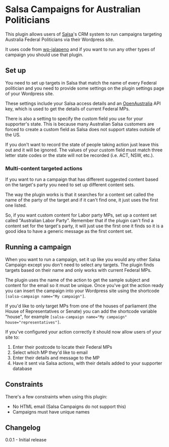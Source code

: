 Salsa Campaigns for Australian Politicians
==========================================

This plugin allows users of [Salsa]'s CRM system to run campaigns
targeting Australia Federal Politicians via their Wordpress site.

It uses code from [wp-jalapeno] and if you want to run any other types of
campaign you should use that plugin.

Set up
------

You need to set up targets in Salsa that match the name of every Federal
politician and you need to provide some settings on the plugin settings
page of your Wordpress site.

These settings include your Salsa access details and an [OpenAustralia]
API key, which is used to get the details of current Federal MPs.

There is also a setting to specify the custom field you use for your
supporter's state. This is because many Australian Salsa customers are
forced to create a custom field as Salsa does not support states outside
of the US.

If you don't want to record the state of people taking action just leave
this out and it will be ignored. The values of your custom field must
match three letter state codes or the state will not be recorded (i.e.
ACT, NSW, etc.).

### Multi-content targeted actions

If you want to run a campaign that has different suggested content based
on the target's party you need to set up different content sets.

The way the plugin works is that it searches for a content set called
the name of the party of the target and if it can't find one, it just
uses the first one listed.

So, if you want custom content for Labor party MPs, set up a content set
called "Australian Labor Party". Remember that if the plugin can't find
a content set for the target's party, it will just use the first one it
finds so it is a good idea to have a generic message as the first
content set.

Running a campaign
------------------

When you want to run a campaign, set it up like you would any other
Salsa Campaign except you don't need to select any targets. The plugin
finds targets based on their name and only works with current Federal
MPs.

The plugin uses the name of the action to get the sample subject and
content for the email so it must be unique. Once you've got the action
ready you can insert the campaign into your Wordpress site using the
shortcode `[salsa-campaign name="My campaign"]`.

If you'd like to only target MPs from one of the houses of parliament
(the House of Representatives or Senate) you can add the shortcode
variable "house", for example `[salsa-campaign name="My campaign"
house="representatives"]`.

If you've configured your action correctly it should now allow users of
your site to:

1. Enter their postcode to locate their Federal MPs
2. Select which MP they'd like to email
3. Enter their details and message to the MP
4. Have it sent via Salsa actions, with their details added to your
  supporter database

Constraints
-----------

There's a few constraints when using this plugin:

* No HTML email (Salsa Campaigns do not support this)
* Campaigns must have unique names

Changelog
---------

0.0.1 - Initial release

  [salsa]: http://www.salsalabs.com/
  [openaustralia]: http://www.openaustralia.org/
  [wp-jalapeno]: http://www.wpjalapeno.com/
